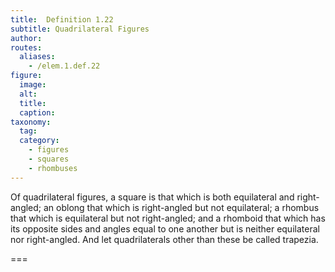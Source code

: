 ```yaml
---
title:  Definition 1.22
subtitle: Quadrilateral Figures
author:
routes:
  aliases:
    - /elem.1.def.22
figure:
  image:
  alt:
  title:
  caption:
taxonomy:
  tag:
  category:
    - figures
    - squares
    - rhombuses
---
```


Of quadrilateral figures, a square is that which is both equilateral and right-angled; an oblong that which is right-angled but not equilateral; a rhombus that which is equilateral but not right-angled; and a rhomboid that which has its opposite sides and angles equal to one another but is neither equilateral nor right-angled. And let quadrilaterals other than these be called trapezia.

===
